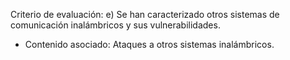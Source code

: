 Criterio de evaluación:
e) Se han caracterizado otros sistemas de comunicación inalámbricos y sus vulnerabilidades.

* Contenido asociado: Ataques a otros sistemas inalámbricos.
